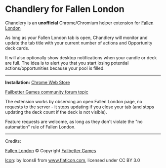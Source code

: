 # Chandlery for Fallen London

Chandlery is an **unofficial** Chrome/Chromium helper extension for [Fallen London](https://fallenlondon.com/)

As long as your Fallen London tab is open, Chandlery will monitor and update the tab title with your current number of actions and Opportunity deck cards.

It will also optionally show desktop notifications when your candle or deck are full. The idea is to alert you that you start losing potential actions/opportunities because your pool is filled.

---

**Installation:** [Chrome Web Store](https://chrome.google.com/webstore/detail/chandlery-for-fallen-lond/anhebaghddcipcnlgoehajobofkgghje)

[Failbetter Games community forum topic](http://community.failbettergames.com/topic19830-browser-extension-chandlery-for-fallen-london.aspx)

The extension works by observing an open Fallen London page, no requests to the server - it stops updating if you close your tab (and stops updating the deck count if the deck is not visible).

Feature requests are welcome, as long as they don't violate the "no automation" rule of Fallen London.

---

Credits:

[Fallen London](http://fallenlondon.com/) © Copyright [Failbetter Games](http://www.failbettergames.com/)

[Icon](http://www.flaticon.com/free-icon/candle-with-fire-flame_48458): by Icons8 from www.flaticon.com, licensed under CC BY 3.0
